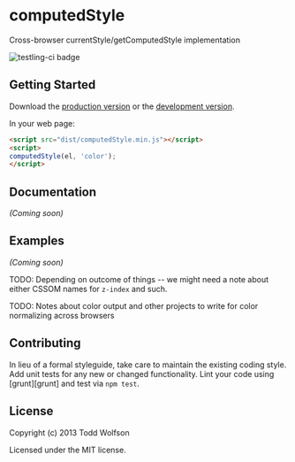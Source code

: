 # computedStyle

Cross-browser currentStyle/getComputedStyle implementation

![testling-ci badge](https://ci.testling.com/twolfson/computedStyle.png)

## Getting Started
Download the [production version][min] or the [development version][max].

[min]: https://raw.github.com/twolfson/computedStyle/master/dist/computedStyle.min.js
[max]: https://raw.github.com/twolfson/computedStyle/master/dist/computedStyle.js

In your web page:

```html
<script src="dist/computedStyle.min.js"></script>
<script>
computedStyle(el, 'color');
</script>
```

## Documentation
_(Coming soon)_

## Examples
_(Coming soon)_

TODO: Depending on outcome of things -- we might need a note about either CSSOM names for `z-index` and such.

TODO: Notes about color output and other projects to write for color normalizing across browsers

## Contributing
In lieu of a formal styleguide, take care to maintain the existing coding style. Add unit tests for any new or changed functionality. Lint your code using [grunt][grunt] and test via `npm test`.

## License
Copyright (c) 2013 Todd Wolfson

Licensed under the MIT license.